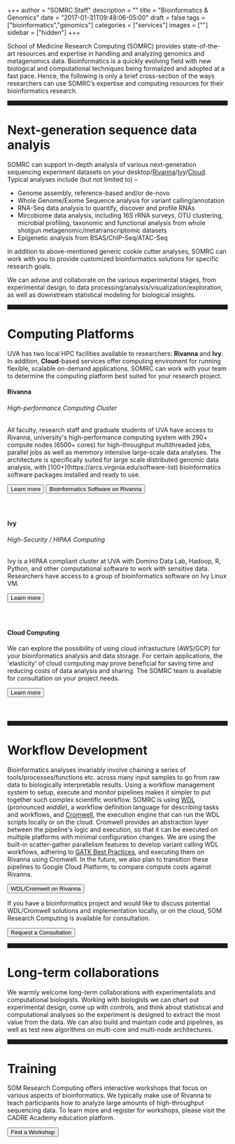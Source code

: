 +++
author = "SOMRC Staff"
description = ""
title = "Bioinformatics & Genomics"
date = "2017-01-31T09:48:06-05:00"
draft = false
tags = ["bioinformatics","genomics"]
categories = ["services"]
images = [""]
sidebar = ["hidden"]
+++

<p class=lead>School of Medicine Research Computing (SOMRC) provides state-of-the-art resources and expertise in handling and analyzing genomics and metagenomics data. Bioinformatics is a quickly evolving field with new biological and computational techniques being formalized and adopted at a fast pace. Hence, the following is only a brief cross-section of the ways researchers can use SOMRC’s expertise and computing resources for their bioinformatics research.</p>

<hr size=1 style="padding-bottom:10px;" />


# Next-generation sequence data analyis

SOMRC can support in-depth analysis of various next-generation sequencing experiment datasets on your desktop/[Rivanna](https://arcs.virginia.edu/rivanna)/[Ivy](/userinfo/ivy/)/[Cloud](/service/cloud/). Typical analyses include (but not limited to) – 

* Genome assembly, reference-based and/or de-novo
* Whole Genome/Exome Sequence analysis for variant calling/annotation
* RNA-Seq data analysis to quantify, discover and profile RNAs
* Mircobiome data analysis, including 16S rRNA surveys, OTU clustering, microbial profiling, taxonomic and functional analysis from whole shotgun metagenomic/metatranscriptomic datasets
* Epigenetic analysis from BSAS/ChIP-Seq/ATAC-Seq

In addition to above-mentioned generic cookie cutter analyses, SOMRC can work with you to provide customized bioinformatics solutions for specific research goals.

We can advise and collaborate on the various experimental stages, from experimental design, to data processing/analysis/visualization/exploration, as well as downstream statistical modeling for biological insights.  

<hr size=1 style="padding-bottom:10px;" />


# Computing Platforms

UVA has two local HPC facilities available to researchers: **Rivanna** and **Ivy**. In addition, **Cloud**-based services offer computing enviroment for running flexible, scalable on-demand applications. SOMRC can work with your team to determine the computing platform best suited for your research project.  

<div class="card">
  <div class="card-block">
    <h4 class="card-title">Rivanna</h4>
    <h6 class="card-subtitle mb-2 text-muted">High-performance Computing Cluster</h6>
    <p class="card-text">
	All faculty, research staff and graduate students of UVA have access to Rivanna, university's high-performance computing system with 290+ compute nodes (6500+ cores) for high-throughput multithreaded jobs, parallel jobs as well as memmory intensive large-scale data analyses. The architecture is specifically suited for large scale distributed genomic data analysis, with [100+](https://arcs.virginia.edu/software-list) bioinformatics software packages installed and ready to use.   
    </p>
<a href="https://arcs.virginia.edu/rivanna" class="card-link"><button class="btn btn-primary">Learn more</button></a>
<a href="https://discuss.rc.virginia.edu/tags/c/rivanna/software/bioinformatics" class="card-link"><button class="btn btn-primary">Bioinformatics Software on Rivanna</button></a>
  </div>
</div>

<div style="height:40px;"></div>

<div class="card">
  <div class="card-block">
    <h4 class="card-title">Ivy</h4>
    <h6 class="card-subtitle mb-2 text-muted">High-Security / HIPAA Computing</h6>
    <p class="card-text">
	Ivy is a HIPAA compliant cluster at UVA with Domino Data Lab, Hadoop, R, Python, and other computational software to work with sensitive data. Researchers have access to a group of bioinformatics software on Ivy Linux VM.  
    </p>
	<a href="/userinfo/ivy/" class="card-link"><button class="btn btn-primary">Learn more</button></a>
  </div>
</div>

<div style="height:40px;"></div>

<div class="card">
  <div class="card-block">
    <h4 class="card-title">Cloud Computing</h4>
    <p class="card-text">
	We can explore the possibility of using cloud infrastucture (AWS/GCP) for your bioinformatics analysis and data storage. For certain applications, the 'elasticity' of cloud computing may prove beneficial for saving time and reducing costs of data analysis and sharing. The SOMRC team is available for consultation on your project needs.      
    </p>
	<a href="/service/cloud/" class="card-link"><button class="btn btn-primary">Learn more</button></a>
  </div>
</div>

<div style="height:40px;"></div>

<hr size=1 style="padding-bottom:10px;" />


# Workflow Development

Bioinformatics analyses invariably involve chaining a series of tools/processes/functions etc. across many input samples to go from raw data to biologically interpretable results. Using a workflow management system to setup, execute and monitor pipelines makes it simpler to put together such complex scientific workflow. SOMRC is using [WDL](https://gatkforums.broadinstitute.org/wdl/) (pronounced *widdle*), a workflow definition language for describing tasks and workflows, and [Cromwell](http://cromwell.readthedocs.io/en/develop/), the execution engine that can run the WDL scripts locally or on the cloud. Cromwell provides an abstraction layer between the pipeline's logic and execution, so that it can be executed on multiple platforms with minimal configuration changes. We are using the built-in scatter-gather parallelism features to develop variant calling WDL workflows, adhering to [GATK Best Practices](https://software.broadinstitute.org/gatk/best-practices/), and executing them on Rivanna using Cromwell. In the future, we also plan to transition these pipelines to Google Cloud Platform, to compare compute costs against Rivanna.      

<a href="https://discuss.rc.virginia.edu/tags/c/rivanna/software/bioinformatics" class="card-link"><button class="btn btn-primary">WDL/Cromwell on Rivanna</button></a>

If you have a bioinformatics project and would like to discuss potential WDL/Cromwell solutions and implementation locally, or on the cloud, SOM Research Computing is available for consultation. 

[<button class="btn btn-primary">Request a Consultation</button>](/service/consult/)

<hr size=1 style="padding-bottom:10px;" />


# Long-term collaborations

We warmly welcome long-term collaborations with experimentalists and computational biologists. Working with biologists we can chart out experimental design, come up with controls, and think about statistical and computational analyses so the experiment is designed to extract the most value from the data. We can also build and maintain code and pipelines, as well as test new algorithms on multi-core and multi-node architectures.

<hr size=1 style="padding-bottom:10px;" />


# Training

SOM Research Computing offers interactive workshops that focus on various aspects of bioinformatics. We typically make use of Rivanna to teach participants how to analyze large amounts of high-throughput sequencing data. To learn more and register for workshops, please visit the CADRE Academy education platform.

[<button class="btn btn-primary">Find a Workshop</button>](/education/workshops/)
